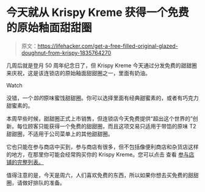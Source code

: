 # 今天就从 Krispy Kreme 获得一个免费的原始釉面甜甜圈

> 原文：<https://lifehacker.com/get-a-free-filled-original-glazed-doughnut-from-krispy-1835764270>

几周后就是登月 50 周年纪念日了，但 Krispy Kreme 今天通过分发免费的甜甜圈来庆祝，这是该连锁店的原始釉面甜甜圈之一，里面有奶油。

Watch

没错，一个*馅的*原味蜜饯甜甜圈。你可以选择里面有经典甜蜜素的，或者有巧克力甜蜜素的。

本周早些时候，甜甜圈正式上市销售，但连锁店今天免费提供“超出这个世界的”创新。每位顾客只能获得一个免费的甜甜圈，而且这项交易只适用于带馅的原味 T2 甜甜圈，不适用于公司菜单上的其他甜甜圈。

它也只能在参与商店中买到，参与商店有很多，但不包括像便利商店和杂货店这样的地方，在那里你可能会经常购买你的 Krispy Kreme。您可以点击 查看 [参与店铺的完整列表。](https://www.krispykreme.com/original-filled) 

值得注意的是，今天是周六，人们喜欢免费的东西，所以如果你想去买免费的甜甜圈，请做好排队的准备。